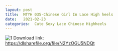 ```yaml
---
layout: post
title:  MTYH 035-Chinese Girl In Lace High heels
date:   2021-02-23
categories:  Cute Sexy Lace Chinese Highheels
---
```

![1](/IMAGES/MTYH035.jpg)
Download link:     
https://dlsharefile.org/file/N2YzOGU5NDQt

